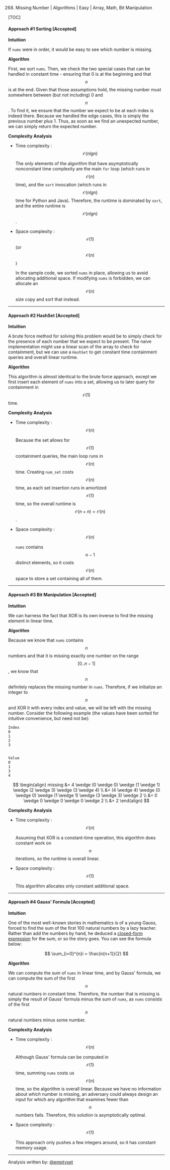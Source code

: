 268. Missing Number | Algorithms | Easy | Array, Math, Bit Manipulation

[TOC]

#### Approach #1 Sorting [Accepted]

**Intuition**

If `nums` were in order, it would be easy to see which number is missing.

**Algorithm**

First, we sort `nums`. Then, we check the two special cases that can be
handled in constant time - ensuring that 0 is at the beginning and that $$n$$
is at the end. Given that those assumptions hold, the missing number must
somewhere between (but not including) 0 and $$n$$. To find it, we ensure that
the number we expect to be at each index is indeed there. Because we handled
the edge cases, this is simply the previous number plus 1. Thus, as soon as
we find an unexpected number, we can simply return the expected number.



**Complexity Analysis**

* Time complexity : $$\mathcal{O}(nlgn)$$

    The only elements of the algorithm that have asymptotically nonconstant
    time complexity are the main `for` loop (which runs in $$\mathcal{O}(n)$$ time), and
    the `sort` invocation (which runs in $$\mathcal{O}(nlgn)$$ time for Python and Java).
    Therefore, the runtime is dominated by `sort`, and the entire runtime is
    $$\mathcal{O}(nlgn)$$.

* Space complexity : $$\mathcal{O}(1)$$ (or $$\mathcal{O}(n)$$)

    In the sample code, we sorted `nums` in place, allowing us to avoid
    allocating additional space. If modifying `nums` is forbidden, we can
    allocate an $$\mathcal{O}(n)$$ size copy and sort that instead.

---

#### Approach #2 HashSet [Accepted]

**Intuition**

A brute force method for solving this problem would be to simply check for
the presence of each number that we expect to be present. The naive
implementation might use a linear scan of the array to check for containment,
but we can use a `HashSet` to get constant time containment queries and
overall linear runtime.

**Algorithm**

This algorithm is almost identical to the brute force approach, except we
first insert each element of `nums` into a set, allowing us to later query
for containment in $$\mathcal{O}(1)$$ time.



**Complexity Analysis**

* Time complexity : $$\mathcal{O}(n)$$

    Because the set allows for $$\mathcal{O}(1)$$ containment queries, the main loop
    runs in $$\mathcal{O}(n)$$ time. Creating `num_set` costs $$\mathcal{O}(n)$$ time, as each set insertion
    runs in amortized $$\mathcal{O}(1)$$ time, so the overall runtime is $$\mathcal{O}(n + n) = \mathcal{O}(n)$$.

* Space complexity : $$\mathcal{O}(n)$$

    `nums` contains $$n-1$$ distinct elements, so it costs $$\mathcal{O}(n)$$ space to
    store a set containing all of them.

---

#### Approach #3 Bit Manipulation [Accepted]

**Intuition**

We can harness the fact that XOR is its own inverse to find the missing
element in linear time.

**Algorithm**

Because we know that `nums` contains $$n$$ numbers and that it is missing
exactly one number on the range $$[0..n-1]$$, we know that $$n$$ definitely
replaces the missing number in `nums`. Therefore, if we initialize an integer
to $$n$$ and XOR it with every index and value, we will be left with the
missing number. Consider the following example (the values have been sorted
for intuitive convenience, but need not be):

 
  
    Index
    0
    1
    2
    3
  
  
    Value
    0
    1
    3
    4
  
 



$$
\begin{align}
    missing &= 4 \wedge (0 \wedge 0) \wedge (1 \wedge 1) \wedge (2 \wedge 3) \wedge (3 \wedge 4) \\
            &= (4 \wedge 4) \wedge (0 \wedge 0) \wedge (1 \wedge 1) \wedge (3 \wedge 3) \wedge 2 \\
            &= 0 \wedge 0 \wedge 0 \wedge 0 \wedge 2 \\ 
            &= 2
\end{align}
$$



**Complexity Analysis**

* Time complexity : $$\mathcal{O}(n)$$

    Assuming that XOR is a constant-time operation, this algorithm does
    constant work on $$n$$ iterations, so the runtime is overall linear.

* Space complexity : $$\mathcal{O}(1)$$

    This algorithm allocates only constant additional space.

---


#### Approach #4 Gauss' Formula [Accepted]

**Intuition**

One of the most well-known stories in mathematics is of a young Gauss, forced
to find the sum of the first 100 natural numbers by a lazy teacher. Rather
than add the numbers by hand, he deduced a [closed-form
expression](https://brilliant.org/wiki/sum-of-n-n2-or-n3/) for the sum, or so
the story goes. You can see the formula below:

$$
    \sum_{i=0}^{n}i = \frac{n(n+1)}{2}
$$

**Algorithm**

We can compute the sum of `nums` in linear time, and by Gauss' formula, we
can compute the sum of the first $$n$$ natural numbers in constant time. Therefore,
the number that is missing is simply the result of Gauss' formula minus the sum of `nums`,
as `nums` consists of the first $$n$$ natural numbers minus some number.



**Complexity Analysis**

* Time complexity : $$\mathcal{O}(n)$$

    Although Gauss' formula can be computed in $$\mathcal{O}(1)$$ time, summing `nums`
    costs us $$\mathcal{O}(n)$$ time, so the algorithm is overall linear. Because we have
    no information about _which_ number is missing, an adversary could always
    design an input for which any algorithm that examines fewer than $$n$$
    numbers fails. Therefore, this solution is asymptotically optimal.

* Space complexity : $$\mathcal{O}(1)$$

    This approach only pushes a few integers around, so it has constant
    memory usage.

---

Analysis written by: [@emptyset](https://leetcode.com/emptyset)
